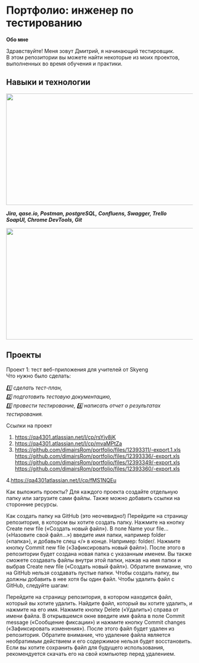 
# **Портфолио: инженер по тестированию**

**Обо мне**

Здравствуйте! Меня зовут Дмитрий, я начинающий тестировщик.   
В этом репозитории вы можете найти некоторые из моих проектов, выполненных во время обучения и практики.

## **Навыки и технологии**
<div align="center">
  <img src="https://media.giphy.com/media/dWesBcTLavkZuG35MI/giphy.gif" width="600" height="300"/>
</div>  

***Jira, qase.io, Postman, postgreSQL, Confluens, Swagger, Trello  
SoapUI, Chrome DevTools, Git***  

<div align="center">
  <img src="https://media0.giphy.com/media/1Zm5HClwBECaDLA5ua/giphy.gif?cid=ecf05e47psiki06em9nwe6vrii62k2phc0v80e1yei6asq58&ep=v1_gifs_related&rid=giphy.gif&ct=g" width="600" height="300"/>
</div>

## **Проекты**
Проект 1: тест веб-приложения для учителей от Skyeng  
Что нужно было сделать:  

*1️⃣ сделать тест-план,*  
*2️⃣ подготовить тестовую документацию,*  
*3️⃣ провести тестирование,* 
*4️⃣ написать отчет о результатах тестирования.*  

Ссылки на проект  
1. https://qa4301.atlassian.net/l/cp/rsYjv8jK
2. https://qa4301.atlassian.net/l/cp/mvaMPtZa  
3. https://github.com/dimairsRom/portfolio/files/12393311/-export.1.xls
   https://github.com/dimairsRom/portfolio/files/12393336/-export.xls
   https://github.com/dimairsRom/portfolio/files/12393349/-export.xls
   https://github.com/dimairsRom/portfolio/files/12393360/-export.xls


   



4.https://qa4301atlassian.net/l/cp/fMS1NQEu




Как выложить проекты?
Для каждого проекта создайте отдельную папку или загрузите сами файлы. Также можно добавить ссылки на сторонние ресурсы.

Как создать папку на GitHub (это неочевидно!)
Перейдите на страницу репозитория, в котором вы хотите создать папку.
Нажмите на кнопку Create new file («Создать новый файл»).
В поле Name your file... («Назовите свой файл...») введите имя папки, например folder («папка»), и добавьте слеш «/» в конце. Например: folder/.
Нажмите кнопку Commit new file («Зафиксировать новый файл»).
После этого в репозитории будет создана новая папка с указанным именем. Вы также сможете создавать файлы внутри этой папки, нажав на имя папки и выбрав Create new file («Создать новый файл»).
Обратите внимание, что на GitHub нельзя создавать пустые папки. Чтобы создать папку, вы должны добавить в нее хотя бы один файл.
Чтобы удалить файл с GitHub, следуйте шагам:

Перейдите на страницу репозитория, в котором находится файл, который вы хотите удалить.
Найдите файл, который вы хотите удалить, и нажмите на его имя.
Нажмите кнопку Delete («Удалить») справа от имени файла.
В открывшемся окне введите имя файла в поле Commit message («Сообщение фиксации») и нажмите кнопку Commit changes («Зафиксировать изменения»).
После этого файл будет удален из репозитория. Обратите внимание, что удаление файла является необратимым действием и его содержимое нельзя будет восстановить. Если вы хотите сохранить файл для будущего использования, рекомендуется скачать его на свой компьютер перед удалением.
